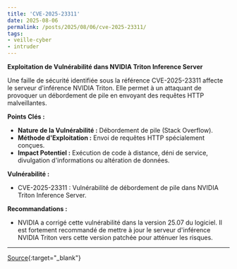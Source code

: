 ```yaml
---
title: 'CVE-2025-23311'
date: 2025-08-06
permalink: /posts/2025/08/06/cve-2025-23311/
tags:
- veille-cyber
- intruder
---
```

**Exploitation de Vulnérabilité dans NVIDIA Triton Inference Server**

Une faille de sécurité identifiée sous la référence CVE-2025-23311 affecte le serveur d'inférence NVIDIA Triton. Elle permet à un attaquant de provoquer un débordement de pile en envoyant des requêtes HTTP malveillantes.

**Points Clés :**

*   **Nature de la Vulnérabilité :** Débordement de pile (Stack Overflow).
*   **Méthode d'Exploitation :** Envoi de requêtes HTTP spécialement conçues.
*   **Impact Potentiel :** Exécution de code à distance, déni de service, divulgation d'informations ou altération de données.

**Vulnérabilité :**

*   CVE-2025-23311 : Vulnérabilité de débordement de pile dans NVIDIA Triton Inference Server.

**Recommandations :**

*   NVIDIA a corrigé cette vulnérabilité dans la version 25.07 du logiciel. Il est fortement recommandé de mettre à jour le serveur d'inférence NVIDIA Triton vers cette version patchée pour atténuer les risques.

---
[Source](https://cvemon.intruder.io/cves/CVE-2025-23311){:target="_blank"}

